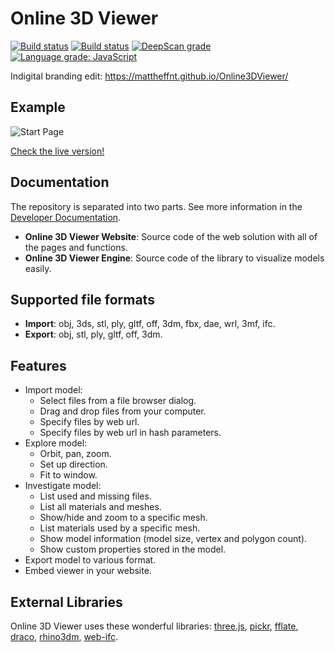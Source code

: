 # Online 3D Viewer

[![Build status](https://ci.appveyor.com/api/projects/status/exypq43a8kjby5n0?svg=true)](https://ci.appveyor.com/project/kovacsv/online3dviewer)
[![Build status](https://github.com/kovacsv/Online3DViewer/actions/workflows/build.yml/badge.svg)](https://github.com/kovacsv/Online3DViewer/actions/workflows/build.yml)
[![DeepScan grade](https://deepscan.io/api/teams/16586/projects/19893/branches/524595/badge/grade.svg)](https://deepscan.io/dashboard#view=project&tid=16586&pid=19893&bid=524595)
[![Language grade: JavaScript](https://img.shields.io/lgtm/grade/javascript/g/kovacsv/Online3DViewer.svg?logo=lgtm&logoWidth=18)](https://lgtm.com/projects/g/kovacsv/Online3DViewer/context:javascript)

Indigital branding edit: https://mattheffnt.github.io/Online3DViewer/

## Example

![Start Page](assets/images/3dviewer_net_start_page.png?raw=true)

[Check the live version!](https://3dviewer.net/#model=https://raw.githubusercontent.com/kovacsv/Online3DViewer/dev/test/testfiles/gltf/DamagedHelmet/glTF-Binary/DamagedHelmet.glb)

## Documentation

The repository is separated into two parts. See more information in the [Developer Documentation](https://github.com/kovacsv/Online3DViewer/wiki).

- **Online 3D Viewer Website**: Source code of the web solution with all of the pages and functions.
- **Online 3D Viewer Engine**: Source code of the library to visualize models easily.

## Supported file formats

- **Import**: obj, 3ds, stl, ply, gltf, off, 3dm, fbx, dae, wrl, 3mf, ifc.
- **Export**: obj, stl, ply, gltf, off, 3dm.

## Features

- Import model:
  - Select files from a file browser dialog.
  - Drag and drop files from your computer.
  - Specify files by web url.
  - Specify files by web url in hash parameters.
- Explore model:
  - Orbit, pan, zoom.
  - Set up direction.
  - Fit to window.
- Investigate model:
  - List used and missing files.
  - List all materials and meshes.
  - Show/hide and zoom to a specific mesh.
  - List materials used by a specific mesh.
  - Show model information (model size, vertex and polygon count).
  - Show custom properties stored in the model.
- Export model to various format.
- Embed viewer in your website.

## External Libraries

Online 3D Viewer uses these wonderful libraries: [three.js](https://github.com/mrdoob/three.js), [pickr](https://github.com/Simonwep/pickr), [fflate](https://github.com/101arrowz/fflate), [draco](https://github.com/google/draco), [rhino3dm](https://github.com/mcneel/rhino3dm), [web-ifc](https://github.com/tomvandig/web-ifc).
